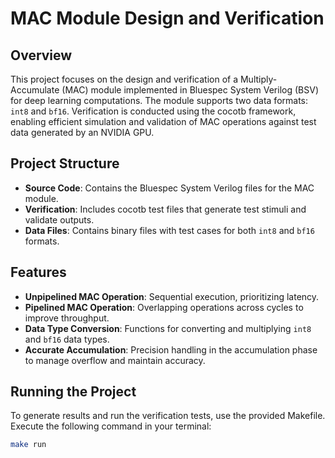# MAC Module Design and Verification

## Overview

This project focuses on the design and verification of a Multiply-Accumulate (MAC) module implemented in Bluespec System Verilog (BSV) for deep learning computations. The module supports two data formats: `int8` and `bf16`. Verification is conducted using the cocotb framework, enabling efficient simulation and validation of MAC operations against test data generated by an NVIDIA GPU.

## Project Structure

- **Source Code**: Contains the Bluespec System Verilog files for the MAC module.
- **Verification**: Includes cocotb test files that generate test stimuli and validate outputs.
- **Data Files**: Contains binary files with test cases for both `int8` and `bf16` formats.

## Features

- **Unpipelined MAC Operation**: Sequential execution, prioritizing latency.
- **Pipelined MAC Operation**: Overlapping operations across cycles to improve throughput.
- **Data Type Conversion**: Functions for converting and multiplying `int8` and `bf16` data types.
- **Accurate Accumulation**: Precision handling in the accumulation phase to manage overflow and maintain accuracy.

## Running the Project

To generate results and run the verification tests, use the provided Makefile. Execute the following command in your terminal:

```bash
make run
